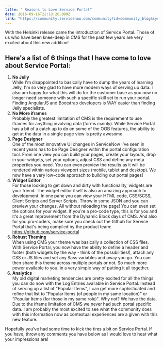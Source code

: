 ```yaml
---
title: " Reasons to Love Service Portal"
date: 2016-09-16T22:18:26.000Z
link: "https://community.servicenow.com/community?id=community_blog&sys_id=76bc2e25dbd0dbc01dcaf3231f9619e2"
---
```

<p>With the Helsinki release came the introduction of Service Portal. Those of us who have been knee-deep in CMS for the past few years are very excited about this new addition!</p><p></p><h2>Here's a list of 6 things that I have come to love about Service Portal:</h2><p></p><ol><li><strong>No Jelly<br/></strong>While I'm disappointed to basically have to dump the years of learning Jelly, I'm so very glad to have more modern ways of serving up data. I also am happy for what this will do for the customer base as you now no longer need someone with such a specific skill set to run your portal. Finding AngularJS and Bootstrap developers is WAY easier than finding Jelly specialists.</li><li><strong>No More iframes<br/></strong>Probably the greatest limitation of CMS is the requirement to use iframes for anything involving data (forms mainly). While Service Portal has a bit of a catch up to do on some of the OOB features, the ability to get at the data in a single page view is pretty awesome.</li><li><strong>Page Designer</strong><br/>One of the most innovative UI changes in ServiceNow I've seen in recent years has to be Page Designer within the portal configuration tool. From one view you can build your pages, create your layouts, drop in your widgets, set your options, adjust CSS and define any meta properties you need. You can even preview the results as it will be rendered within various viewport sizes (mobile, tablet and desktop). We now have a very low-code approach to building out portal pages!</li><li><strong>Widget Editor</strong><br/>For those looking to get down and dirty with functionality, widgets are your friend. The widget editor itself is also an amazing approach to development. In one pane you can view your HTML code, CSS/SCSS, Client Scripts and Server Scripts. Throw in some JSON and you can preview your changes. All without reloading the page! You can even set the options for your widget. If you're a pro-code type, this is for you and it's a great improvement from the Dynamic Block days of CMS. And also for you pro-coders, make sure you check out the Github for Service Portal that's being compiled by the product team: <a title="ithub.com/service-portal" href="https://github.com/service-portal">https://github.com/service-portal</a></li><li><strong>Robust Theming</strong><br/>When using CMS your theme was basically a collection of CSS files. With Service Portal, you now have the ability to define a header and footer (both widgets by the way - think of the possibilities!), attach any CSS or JS files and set any Sass variables and away you go. You can then share this theme across multiple portals or not. So much more power available to you, in a very simple way of putting it all together.</li><li><strong>Analytics</strong><br/>My old digital marketing tendencies are pretty excited for all the things you can do now with the Log Entries available in Service Portal. Instead of serving up a list of "Popular Items", I can get more sophisticated and refine that list to "Popular Items (of people in my same location)" or "Popular Items (for those in my same role)". Why not? We have the data. Due to the iframe limitation of CMS we never had such portal specific data. I am probably the most excited to see what the community does with this information now as contextual experiences are a given with this new feature.</li></ol><p></p><p>Hopefully you've had some time to kick the tires a bit on Service Portal. If you have, throw any comments you have below as I would love to hear what your impressions are!</p>